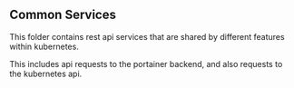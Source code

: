 ## Common Services

This folder contains rest api services that are shared by different features within kubernetes.

This includes api requests to the portainer backend, and also requests to the kubernetes api.
